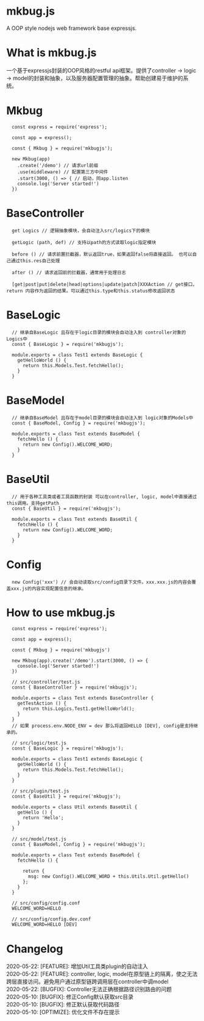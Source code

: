 # mkbug.js
A OOP style nodejs web framework base expressjs.

# What is mkbug.js
一个基于expressjs封装的OOP风格的restful api框架。提供了controller -> logic -> model的封装和抽象，以及服务器配置管理的抽象。帮助创建易于维护的系统。

# Mkbug
```
  const express = require('express');

  const app = express();

  const { Mkbug } = require('mkbugjs');

  new Mkbug(app)
    .create('/demo') // 请求url前缀
    .use(middleware) // 配置第三方中间件
    .start(3000, () => { // 启动，同app.listen
    console.log('Server started!')
  })
```

# BaseController 
```
  get Logics // 逻辑抽象模块，会自动注入src/logics下的模块

  getLogic (path, def) // 支持以path的方式读取logic指定模块

  before () // 请求前置拦截器，默认返回true，如果返回false将直接返回。 也可以自己通过this.res自己处理

  after () // 请求返回前的拦截器，通常用于处理日志

  [get|post|put|delete|head|options|update|patch]XXXAction // get接口，return 内容作为返回的结果。可以通过this.type和this.status修改返回状态
```

# BaseLogic 
```
  // 继承自BaseLogic 且存在于logic目录的模块会自动注入到 controller对象的Logics中
  const { BaseLogic } = require('mkbugjs');

  module.exports = class Test1 extends BaseLogic {
    getHelloWorld () {
      return this.Models.Test.fetchHello();
    }
  }
```

# BaseModel
```
  // 继承自BaseModel 且存在于model目录的模块会自动注入到 logic对象的Models中
  const { BaseModel, Config } = require('mkbugjs');

  module.exports = class Test extends BaseModel {
    fetchHello () {
      return new Config().WELCOME_WORD;
    }
  }
```

# BaseUtil
```
  // 用于各种工具类或者工具函数的封装 可以在controller, logic, model中直接通过this调用。支持getPath
  const { BaseUtil } = require('mkbugjs');

  module.exports = class Test extends BaseUtil {
    fetchHello () {
      return new Config().WELCOME_WORD;
    }
  }
```

# Config
```
  new Config('xxx') // 会自动读取src/config目录下文件。xxx.xxx.js的内容会覆盖xxx.js的内容实现配置信息的继承。
```

# How to use mkbug.js
```
  const express = require('express');

  const app = express();

  const { Mkbug } = require('mkbugjs')

  new Mkbug(app).create('/demo').start(3000, () => {
    console.log('Server started!')
  })
```

```
  // src/controller/test.js
  const { BaseController } = require('mkbugjs');

  module.exports = class Test extends BaseController {
    getTestAction () {
      return this.Logics.Test1.getHelloWorld();
    }
  }
  // 如果 process.env.NODE_ENV = dev 那么将返回HELLO [DEV], config是支持继承的。

  // src/logic/test.js
  const { BaseLogic } = require('mkbugjs');

  module.exports = class Test1 extends BaseLogic {
    getHelloWorld () {
      return this.Models.Test.fetchHello();
    }
  }

  // src/plugin/test.js
  const { BaseUtil } = require('mkbugjs');

  module.exports = class Util extends BaseUtil {
    getHello () {
      return 'Hello';
    }
  }

  // src/model/test.js
  const { BaseModel, Config } = require('mkbugjs');

  module.exports = class Test extends BaseModel {
    fetchHello () {
      
      return { 
        msg: new Config().WELCOME_WORD + this.Utils.Util.getHello()
      };
    }
  }

  // src/config/config.conf
  WELCOME_WORD=HELLO

  // src/config/config.dev.conf
  WELCOME_WORD=HELLO [DEV]
```

# Changelog
2020-05-22: [FEATURE]: 增加Util工具类plugin的自动注入<br/>
2020-05-22: [FEATURE]: controller, logic, model在原型链上的隔离，使之无法跨层直接访问。避免用户通过原型链跨调用层在controller中调model<br/>
2020-05-22: [BUGFIX]: Controller无法正确根据路径识别路由的问题<br/>
2020-05-10: [BUGFIX]: 修正Config默认获取src目录<br/>
2020-05-10: [BUGFIX]: 修正默认获取代码路径<br/>
2020-05-10: [OPTIMIZE]: 优化文件不存在提示<br/>
